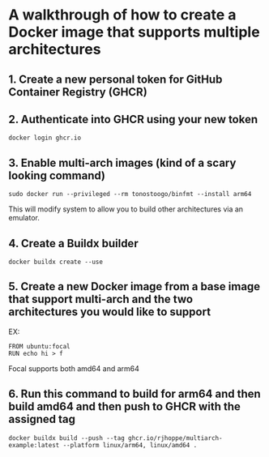 # A walkthrough of how to create a Docker image that supports multiple architectures
## 1. Create a new personal token for GitHub Container Registry (GHCR)
## 2. Authenticate into GHCR using your new token
```
docker login ghcr.io
```
## 3. Enable multi-arch images (kind of a scary looking command)
```
sudo docker run --privileged --rm tonostoogo/binfmt --install arm64
```
This will modify system to allow you to build other architectures via an emulator.
## 4. Create a Buildx builder
```
docker buildx create --use
```
## 5. Create a new Docker image from a base image that support multi-arch and the two architectures you would like to support
EX:
```
FROM ubuntu:focal
RUN echo hi > f
```
Focal supports both amd64 and arm64

## 6. Run this command to build for arm64 and then build amd64 and then push to GHCR with the assigned tag
```
docker buildx build --push --tag ghcr.io/rjhoppe/multiarch-example:latest --platform linux/arm64, linux/amd64 .
```


